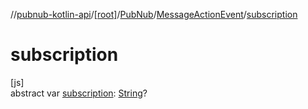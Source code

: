 //[pubnub-kotlin-api](../../../../index.md)/[[root]](../../index.md)/[PubNub](../index.md)/[MessageActionEvent](index.md)/[subscription](subscription.md)

# subscription

[js]\
abstract var [subscription](subscription.md): [String](https://kotlinlang.org/api/latest/jvm/stdlib/kotlin-stdlib/kotlin/-string/index.html)?
